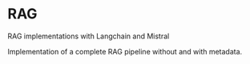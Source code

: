 # RAG
RAG implementations with Langchain and Mistral

Implementation of a complete RAG pipeline without and with metadata.
